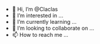 - 👋 Hi, I’m @Claclas
- 👀 I’m interested in ...
- 🌱 I’m currently learning ...
- 💞️ I’m looking to collaborate on ...
- 📫 How to reach me ...

<!---
Claclas/Claclas is a ✨ special ✨ repository because its `README.md` (this file) appears on your GitHub profile.
You can click the Preview link to take a look at your changes.
--->
